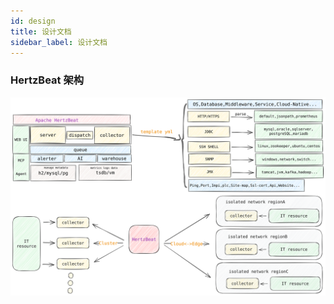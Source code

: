 ```yaml
---
id: design  
title: 设计文档     
sidebar_label: 设计文档     
---
```


### HertzBeat 架构   

![architecture](/img/docs/hertzbeat-arch.svg) 
